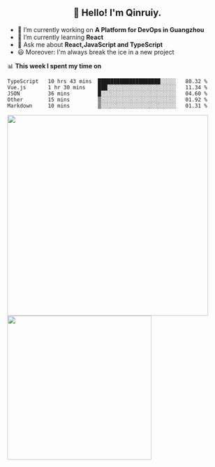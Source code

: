 <h2 align="center">👋 Hello! I'm Qinruiy.</h2>


- 🔭 I’m currently working on **A Platform for DevOps in Guangzhou**
- 🌱 I’m currently learning **React**
- 💬 Ask me about **React,JavaScript and TypeScript**
- 😃 Moreover: I'm always break the ice in a new project

📊 **This week I spent my time on**

<!--START_SECTION:waka-->
```text
TypeScript   10 hrs 43 mins  ████████████████████░░░░░   80.32 % 
Vue.js       1 hr 30 mins    ███░░░░░░░░░░░░░░░░░░░░░░   11.34 % 
JSON         36 mins         █░░░░░░░░░░░░░░░░░░░░░░░░   04.60 % 
Other        15 mins         ▒░░░░░░░░░░░░░░░░░░░░░░░░   01.92 % 
Markdown     10 mins         ▒░░░░░░░░░░░░░░░░░░░░░░░░   01.31 % 
```
<!--END_SECTION:waka-->

<p>
<img align="left" width="460" src="https://github-readme-stats.vercel.app/api?username=Qinruiy&custom_title=Qrinruiy's Github Stats&theme=graywhite&hide_border=true"/> <img align="left" width="330" src="https://github-readme-stats.vercel.app/api/top-langs/?username=Qinruiy&layout=compact&theme=graywhite&hide_border=true"/>
</p>

